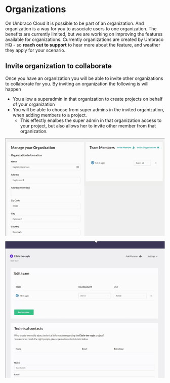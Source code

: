 # Organizations 
On Umbraco Cloud it is possible to be part of an organization. And organization is a way for you to associate users to one organization.
The benefits are currently limited, but we are working on improving the features available for organizations.
Currently organizations are created by Umbraco HQ - so **reach out to support** to hear more about the feature, and weather they apply for your scenario.

## Invite organization to collaborate
Once you have an organization you will be able to invite other organizations to collaborate for you.
By inviting an organization the following is will happen
* You allow a superadmin in that organization to create projects on behalf of your organization
* You will be able to choose from super admins in the invited organization, when adding members to a project.
  * This effectly enalbes the super admin in that organization access to your project, but also allows her to invite other member from that organization.

![Invite organization](images/invite-organization.gif)

![Invite organization](images/invite-from-organization.gif)